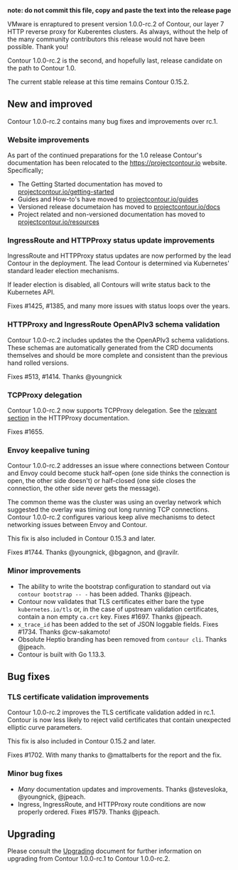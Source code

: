 **note: do not commit this file, copy and paste the text into the release page**

VMware is enraptured to present version 1.0.0-rc.2 of Contour, our layer 7 HTTP reverse proxy for Kuberentes clusters. As always, without the help of the many community contributors this release would not have been possible. Thank you!

Contour 1.0.0-rc.2 is the second, and hopefully last, release candidate on the path to Contour 1.0.

The current stable release at this time remains Contour 0.15.2.

## New and improved 

Contour 1.0.0-rc.2 contains many bug fixes and improvements over rc.1.

### Website improvements

As part of the continued preparations for the 1.0 release Contour's documentation has been relocated to the https://projectcontour.io website. Specifically;

* The Getting Started documentation has moved to [projectcontour.io/getting-started](https://projectcontour.io/getting-started/)
* Guides and How-to's have moved to [projectcontour.io/guides](https://projectcontour.io/guides)
* Versioned release documetaion has moved to [projectcontour.io/docs](https://projectcontour.io/docs)
* Project related and non-versioned documentation has moved to [projectcontour.io/resources](https://projectcontour.io/resources/)  

### IngressRoute and HTTPProxy status update improvements

IngressRoute and HTTPProxy status updates are now performed by the lead Contour in the deployment. The lead Contour is determined via Kubernetes' standard leader election mechanisms.

If leader election is disabled, all Contours will write status back to the Kubernetes API.

Fixes #1425, #1385, and many more issues with status loops over the years.

### HTTPProxy and IngressRoute OpenAPIv3 schema validation

Contour 1.0.0-rc.2 includes updates the the OpenAPIv3 schema validations. These schemas are automatically generated from the CRD documents themselves and should be more complete and consistent than the previous hand rolled versions.

Fixes #513, #1414. Thanks @youngnick

### TCPProxy delegation

Contour 1.0.0-rc.2 now supports TCPProxy delegation. See the [relevant section](https://projectcontour.io/docs/1.0/httpproxy) in the HTTPProxy documentation.

Fixes #1655.

### Envoy keepalive tuning

Contour 1.0.0-rc.2 addresses an issue where connections between Contour and Envoy could become stuck half-open (one side thinks the connection is open, the other side doesn't) or half-closed (one side closes the connection, the other side never gets the message).

The common theme was the cluster was using an overlay network which suggested the overlay was timing out long running TCP connections. Contour 1.0.0-rc.2 configures various keep alive mechanisms to detect networking issues between Envoy and Contour. 

This fix is also included in Contour 0.15.3 and later.

Fixes #1744. Thanks @youngnick, @bgagnon, and @ravilr.

### Minor improvements

- The ability to write the bootstrap configuration to standard out via `contour bootstrap -- -` has been added. Thanks @jpeach.
- Contour now validates that TLS certificates either bare the type `kubernetes.io/tls` or, in the case of upstream validation certificates, contain a non empty `ca.crt` key. Fixes #1697. Thanks @jpeach.
- `x_trace_id` has been added to the set of JSON loggable fields. Fixes #1734. Thanks @cw-sakamoto!
- Obsolute Heptio branding has been removed from `contour cli`. Thanks @jpeach.
- Contour is built with Go 1.13.3.

## Bug fixes

### TLS certificate validation improvements

Contour 1.0.0-rc.2 improves the TLS certificate validation added in rc.1. Contour is now less likely to reject valid certificates that contain unexpected elliptic curve parameters.

This fix is also included in Contour 0.15.2 and later.

Fixes #1702. With many thanks to @mattalberts for the report and the fix.

### Minor bug fixes

- _Many_ documentation updates and improvements. Thanks @stevesloka, @youngnick, @jpeach.
- Ingress, IngressRoute, and HTTPProxy route conditions are now properly ordered. Fixes #1579. Thanks @jpeach.

## Upgrading

Please consult the [Upgrading](/docs/upgrading.md) document for further information on upgrading from Contour 1.0.0-rc.1 to Contour 1.0.0-rc.2.
